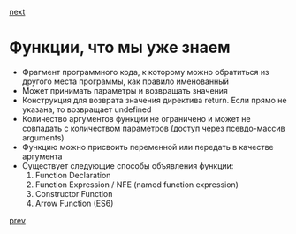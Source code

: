 <a href="05.md">next</a>

<h1>Функции, что мы уже знаем</h1>

<ul>
<li>
Фрагмент программного кода, к которому можно обратиться из другого места программы, как правило именованный
</li>
<li>
Может принимать параметры и возвращать значения
</li>
<li>
Конструкция для возврата значения директива return. Если прямо не указана, то возвращает undefined
</li>
<li>
Количество аргументов функции не ограничено и может не совпадать с количеством параметров (доступ через псевдо-массив arguments)
</li>
<li>
Функцию можно присвоить переменной или передать в качестве аргумента
</li>
<li>
Существует следующие способы объявления функции:
<ol>
<li>
Function Declaration
</li>
<li>
Function Expression / NFE (named function expression)
</li>
<li>
Constructor Function
</li>
<li>
Arrow Function (ES6)
</li>
</ol>
</li>
</ul>

<a href="03.md">prev</a>
